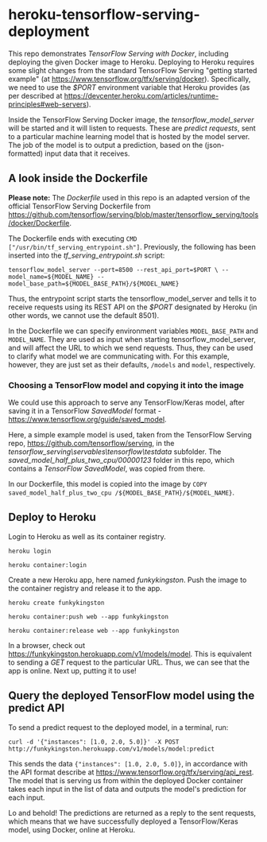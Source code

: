 # heroku-tensorflow-serving-deployment

This repo demonstrates *TensorFlow Serving with Docker*, including deploying the given Docker image to Heroku. Deploying to Heroku requires some slight changes from the standard TensorFlow Serving "getting started example" (at https://www.tensorflow.org/tfx/serving/docker). Specifically, we need to use the *$PORT* environment variable that Heroku provides (as per described at https://devcenter.heroku.com/articles/runtime-principles#web-servers). 

Inside the TensorFlow Serving Docker image, the *tensorflow_model_server* will be started and it will listen to requests. These are *predict requests*, sent to a particular machine learning model that is hosted by the model server. The job of the model is to output a prediction, based on the (json-formatted) input data that it receives. 


## A look inside the Dockerfile

**Please note:** The *Dockerfile* used in this repo is an adapted version of the official TensorFlow Serving Dockerfile from https://github.com/tensorflow/serving/blob/master/tensorflow_serving/tools/docker/Dockerfile. 

The Dockerfile ends with executing `CMD ["/usr/bin/tf_serving_entrypoint.sh"]`. Previously, the following has been inserted into the *tf_serving_entrypoint.sh* script:

`tensorflow_model_server --port=8500 --rest_api_port=$PORT \
--model_name=${MODEL_NAME} --model_base_path=${MODEL_BASE_PATH}/${MODEL_NAME}`

Thus, the entrypoint script starts the tensorflow_model_server and tells it to receive requests using its REST API on the *$PORT* designated by Heroku (in other words, we cannot use the default 8501). 

In the Dockerfile we can specify environment variables `MODEL_BASE_PATH` and `MODEL_NAME`. They are used as input when starting tensorflow_model_server, and will affect the URL to which we send requests. Thus, they can be used to clarify what model we are communicating with. For this example, however, they are just set as their defaults, `/models` and `model`, respectively. 


### Choosing a TensorFlow model and copying it into the image

We could use this approach to serve any TensorFlow/Keras model, after saving it in a TensorFlow *SavedModel* format - https://www.tensorflow.org/guide/saved_model.

Here, a simple example model is used, taken from the TensorFlow Serving repo, https://github.com/tensorflow/serving, in the *tensorflow_serving\servables\tensorflow\testdata* subfolder. The *saved_model_half_plus_two_cpu/00000123* folder in this repo, which contains a *TensorFlow SavedModel*, was copied from there.

In our Dockerfile, this model is copied into the image by `COPY saved_model_half_plus_two_cpu /${MODEL_BASE_PATH}/${MODEL_NAME}`.


## Deploy to Heroku

Login to Heroku as well as its container registry.

`heroku login`

`heroku container:login`

Create a new Heroku app, here named *funkykingston*. Push the image to the container registry and release it to the app.

`heroku create funkykingston`

`heroku container:push web --app funkykingston`

`heroku container:release web --app funkykingston`

In a browser, check out https://funkykingston.herokuapp.com/v1/models/model. This is equivalent to sending a *GET* request to the particular URL. Thus, we can see that the app is online. Next up, putting it to use!


## Query the deployed TensorFlow model using the predict API

To send a predict request to the deployed model, in a terminal, run:

`curl -d '{"instances": [1.0, 2.0, 5.0]}' -X POST http://funkykingston.herokuapp.com/v1/models/model:predict`

This sends the data `{"instances": [1.0, 2.0, 5.0]}`, in accordance with the API format describe at https://www.tensorflow.org/tfx/serving/api_rest. The model that is serving us from within the deployed Docker container takes each input in the list of data and outputs the model's prediction for each input.

Lo and behold! The predictions are returned as a reply to the sent requests, which means that we have successfully deployed a TensorFlow/Keras model, using Docker, online at Heroku.

